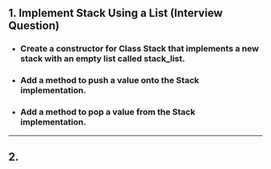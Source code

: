 ## 1. Implement Stack Using a List (**Interview Question**)

- ### Create a constructor for Class Stack that implements a new stack with an empty list called stack_list.

- ### Add a method to push a value onto the Stack implementation.

- ### Add a method to pop a value from the Stack implementation.

-----------------------------------------------------------------------------------------



## 2. 
